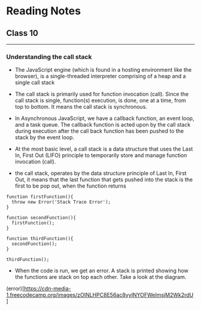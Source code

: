 # Reading Notes
## Class 10
_____________________________________________________________________________________________________________________________________


### Understanding the call stack

- The JavaScript engine (which is found in a hosting environment like the browser), is a single-threaded interpreter comprising of a heap and a single call stack

- The call stack is primarily used for function invocation (call). Since the call stack is single, function(s) execution, is done, one at a time, from top to bottom. It means the call stack is synchronous.

- In Asynchronous JavaScript, we have a callback function, an event loop, and a task queue. The callback function is acted upon by the call stack during execution after the call back function has been pushed to the stack by the event loop.

- At the most basic level, a call stack is a data structure that uses the Last In, First Out (LIFO) principle to temporarily store and manage function invocation (call).

- the call stack, operates by the data structure principle of Last In, First Out, it means that the last function that gets pushed into the stack is the first to be pop out, when the function returns

```
function firstFunction(){
  throw new Error('Stack Trace Error');
}

function secondFunction(){
  firstFunction();
}

function thirdFunction(){
  secondFunction();
}

thirdFunction();
```

- When the code is run, we get an error. A stack is printed showing how the functions are stack on top each other. Take a look at the diagram.

(error)[https://cdn-media-1.freecodecamp.org/images/zOINLHPC8E56ac8yyINYOFWeImsjM2Wk2rdU]
